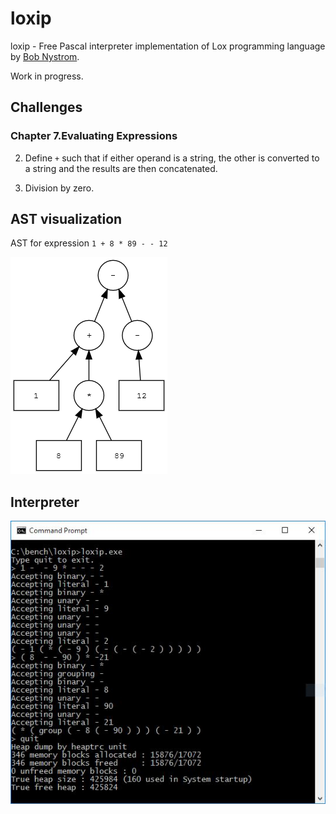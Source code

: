 # loxip

loxip - Free Pascal interpreter implementation of Lox programming language by [Bob Nystrom](https://github.com/munificent).

Work in progress.

## Challenges

### Chapter 7.Evaluating Expressions

2. Define `+` such that if either operand is a string, 
the other is converted to a string and the results are then concatenated. 

3. Division by zero.
   
## AST visualization

AST for expression `1 + 8 * 89 - - 12`

<img src="https://github.com/JulStrat/loxip/blob/devop/graph.png">

## Interpreter

<img src="https://github.com/JulStrat/loxip/blob/devop/loxip.JPG">